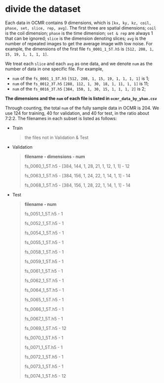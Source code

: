 # divide the dataset

Each data in OCMR contains 9 dimensions, which is `[kx, ky, kz, coil, phase, set, slice, rep, avg]`. The first three are spatial dimensions; `coil` is the coil dimension; `phase` is the time dimension; `set & rep` are always 1 that can be ignored; `slice` is the dimension denoting slices; `avg` is the number of repeated images to get the average image with low noise. For example, the dimensions of the first file `fs_0001_1_5T.h5` is `[512, 208, 1, 15, 19, 1, 1, 1, 1]`.

We treat each `slice` and each `avg` as one data, and we denote `num` as the number of data in one specific file. For example,  

* `num` of the `fs_0001_1_5T.h5` `[512, 208, 1, 15, 19, 1, 1, 1, 1]` is 1; 
* `num` of the `fs_0012_3T.h5`   `[288, 112, 1, 30, 18, 1, 11, 1, 1]` is 11;
* `num` of the `fs_0016_3T.h5`     `[384, 150, 1, 30, 15, 1, 1, 1, 2]` is 2;

**The dimensions  and the `num` of each file is listed in `ocmr_data_by_yhao.csv`**

Through counting, the total `num` of the fully sample data in OCMR is 204. We use 124 for training, 40 for validation, and 40 for test, in the ratio about 7:2:2. 
The filenames in each subset is listed as follows:

* Train

  > the files not in Validation & Test

* Validation

  > **filename - dimensions - num**
  >
  > fs_0060_1_5T.h5 - [384, 144, 1, 28, 21, 1, 12, 1, 1] - 12
  >
  > fs_0063_1_5T.h5 - [384, 156, 1, 24, 22, 1, 14, 1, 1] - 14
  >
  > fs_0068_1_5T.h5 - [384, 156, 1, 28, 22, 1, 14, 1, 1] - 14

* Test

  > **filename - num**
  >
  > fs_0051_1_5T.h5 - 1
  >
  > fs_0052_1_5T.h5 - 1
  >
  > fs_0054_1_5T.h5 - 1
  >
  > fs_0055_1_5T.h5 - 1
  >
  > fs_0058_1_5T.h5 - 1
  >
  > fs_0059_1_5T.h5 - 1
  >
  > fs_0061_1_5T.h5 - 1
  >
  > fs_0062_1_5T.h5 - 1
  >
  > fs_0064_1_5T.h5 - 1
  >
  > fs_0065_1_5T.h5 - 1
  >
  > fs_0066_1_5T.h5 - 1
  >
  > fs_0067_1_5T.h5 - 1
  >
  > fs_0069_1_5T.h5 - 12
  >
  > fs_0070_1_5T.h5 - 1
  >
  > fs_0071_1_5T.h5 - 1
  >
  > fs_0072_1_5T.h5 - 1
  >
  > fs_0073_1_5T.h5 - 1
  >
  > fs_0074_1_5T.h5 - 12

